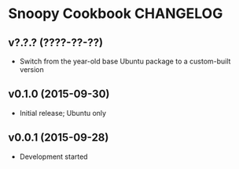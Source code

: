 Snoopy Cookbook CHANGELOG
=========================

v?.?.? (????-??-??)
-------------------
- Switch from the year-old base Ubuntu package to a custom-built version

v0.1.0 (2015-09-30)
-------------------
- Initial release; Ubuntu only

v0.0.1 (2015-09-28)
-------------------
- Development started
